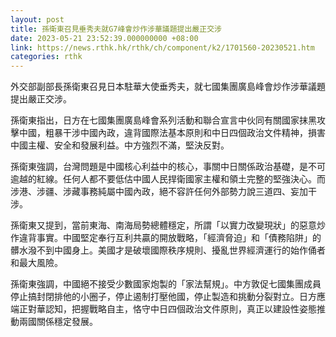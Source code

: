 ```yaml
---
layout: post
title: 孫衛東召見垂秀夫就G7峰會炒作涉華議題提出嚴正交涉
date: 2023-05-21 23:52:39.000000000 +08:00
link: https://news.rthk.hk/rthk/ch/component/k2/1701560-20230521.htm
categories: rthk
---
```


外交部副部長孫衛東召見日本駐華大使垂秀夫，就七國集團廣島峰會炒作涉華議題提出嚴正交涉。

孫衛東指出，日方在七國集團廣島峰會系列活動和聯合宣言中伙同有關國家抹黑攻擊中國，粗暴干涉中國內政，違背國際法基本原則和中日四個政治文件精神，損害中國主權、安全和發展利益。中方強烈不滿，堅決反對。

孫衛東強調，台灣問題是中國核心利益中的核心，事關中日關係政治基礎，是不可逾越的紅線。任何人都不要低估中國人民捍衛國家主權和領土完整的堅強決心。而涉港、涉疆、涉藏事務純屬中國內政，絕不容許任何外部勢力說三道四、妄加干涉。

孫衛東又提到，當前東海、南海局勢總體穩定，所謂「以實力改變現狀」的惡意炒作違背事實。中國堅定奉行互利共贏的開放戰略，「經濟脅迫」和「債務陷阱」的髒水潑不到中國身上。美國才是破壞國際秩序規則、擾亂世界經濟運行的始作俑者和最大風險。

孫衛東強調，中國絕不接受少數國家炮製的「家法幫規」。中方敦促七國集團成員停止搞封閉排他的小圈子，停止遏制打壓他國，停止製造和挑動分裂對立。日方應端正對華認知，把握戰略自主，恪守中日四個政治文件原則，真正以建設性姿態推動兩國關係穩定發展。
